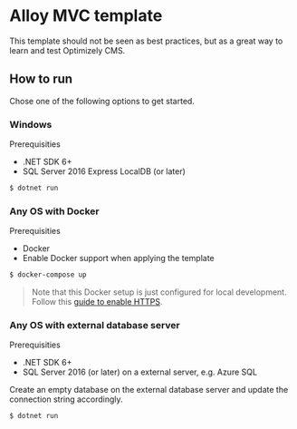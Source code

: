 ﻿# Alloy MVC template

This template should not be seen as best practices, but as a great way to learn and test Optimizely CMS. 

## How to run

Chose one of the following options to get started. 

### Windows

Prerequisities
- .NET SDK 6+
- SQL Server 2016 Express LocalDB (or later)

```bash
$ dotnet run
````

### Any OS with Docker

Prerequisities
- Docker
- Enable Docker support when applying the template

```bash
$ docker-compose up
````

> Note that this Docker setup is just configured for local development. Follow this [guide to enable HTTPS](https://github.com/dotnet/dotnet-docker/blob/main/samples/run-aspnetcore-https-development.md).

### Any OS with external database server

Prerequisities
- .NET SDK 6+
- SQL Server 2016 (or later) on a external server, e.g. Azure SQL

Create an empty database on the external database server and update the connection string accordingly.

```bash
$ dotnet run
````

